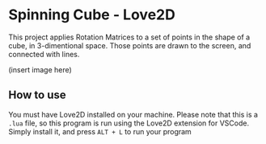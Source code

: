 # Spinning Cube  - Love2D

This project applies Rotation Matrices to a set of points in the shape of a cube, in 3-dimentional space. 
Those points are drawn to the screen, and connected with lines.

(insert image here)


## How to use

You must have Love2D installed on your machine. 
Please note that this is a  `.lua`  file, so this program is run using the Love2D extension for VSCode.
Simply install it, and press  `ALT + L`  to run your program

